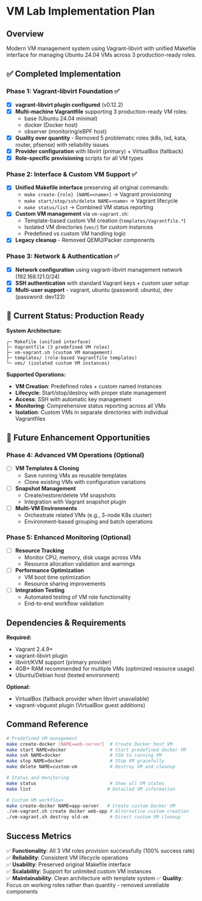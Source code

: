 # VM Lab Implementation Plan

## Overview

Modern VM management system using Vagrant-libvirt with unified Makefile interface for managing Ubuntu 24.04 VMs across 3 production-ready roles.

## ✅ Completed Implementation

### Phase 1: Vagrant-libvirt Foundation ✅

- [x] **vagrant-libvirt plugin configured** (v0.12.2)
- [x] **Multi-machine Vagrantfile** supporting 3 production-ready VM roles:
  - base (Ubuntu 24.04 minimal)
  - docker (Docker host)
  - observer (monitoring/eBPF host)
- [x] **Quality over quantity** - Removed 5 problematic roles (k8s, lxd, kata, router, pfsense) with reliability issues
- [x] **Provider configuration** with libvirt (primary) + VirtualBox (fallback)
- [x] **Role-specific provisioning** scripts for all VM types

### Phase 2: Interface & Custom VM Support ✅
- [x] **Unified Makefile interface** preserving all original commands:
  - `make create-{role} [NAME=<name>]` → Vagrant provisioning
  - `make start/stop/ssh/delete NAME=<name>` → Vagrant lifecycle
  - `make status/list` → Combined VM status reporting
- [x] **Custom VM management** via `vm-vagrant.sh`:
  - Template-based custom VM creation (`templates/Vagrantfile.*`)
  - Isolated VM directories (`vms/`) for custom instances
  - Predefined vs custom VM handling logic
- [x] **Legacy cleanup** - Removed QEMU/Packer components

### Phase 3: Network & Authentication ✅  
- [x] **Network configuration** using vagrant-libvirt management network (192.168.121.0/24)
- [x] **SSH authentication** with standard Vagrant keys + custom user setup
- [x] **Multi-user support** - vagrant, ubuntu (password: ubuntu), dev (password: dev123)

## 🎯 Current Status: Production Ready

**System Architecture:**
```
┌─ Makefile (unified interface)
├─ Vagrantfile (3 predefined VM roles)  
├─ vm-vagrant.sh (custom VM management)
├─ templates/ (role-based Vagrantfile templates)
└─ vms/ (isolated custom VM instances)
```

**Supported Operations:**
- **VM Creation**: Predefined roles + custom named instances
- **Lifecycle**: Start/stop/destroy with proper state management  
- **Access**: SSH with automatic key management
- **Monitoring**: Comprehensive status reporting across all VMs
- **Isolation**: Custom VMs in separate directories with individual Vagrantfiles

## 🔮 Future Enhancement Opportunities

### Phase 4: Advanced VM Operations (Optional)
- [ ] **VM Templates & Cloning**
  - Save running VMs as reusable templates
  - Clone existing VMs with configuration variations
- [ ] **Snapshot Management**  
  - Create/restore/delete VM snapshots
  - Integration with Vagrant snapshot plugin
- [ ] **Multi-VM Environments**
  - Orchestrate related VMs (e.g., 3-node K8s cluster)
  - Environment-based grouping and batch operations

### Phase 5: Enhanced Monitoring (Optional)
- [ ] **Resource Tracking**
  - Monitor CPU, memory, disk usage across VMs
  - Resource allocation validation and warnings
- [ ] **Performance Optimization**
  - VM boot time optimization
  - Resource sharing improvements
- [ ] **Integration Testing**
  - Automated testing of VM role functionality
  - End-to-end workflow validation

## Dependencies & Requirements

**Required:**
- Vagrant 2.4.9+
- vagrant-libvirt plugin 
- libvirt/KVM support (primary provider)
- 4GB+ RAM recommended for multiple VMs (optimized resource usage)
- Ubuntu/Debian host (tested environment)

**Optional:**
- VirtualBox (fallback provider when libvirt unavailable)
- vagrant-vbguest plugin (VirtualBox guest additions)

## Command Reference

```bash
# Predefined VM management
make create-docker [NAME=web-server]  # Create Docker host VM
make start NAME=docker                # Start predefined docker VM  
make ssh NAME=docker                  # SSH to running VM
make stop NAME=docker                 # Stop VM gracefully
make delete NAME=custom-vm            # Destroy VM and cleanup

# Status and monitoring  
make status                           # Show all VM states
make list                            # Detailed VM information

# Custom VM workflows
make create-docker NAME=app-server   # Create custom Docker VM
./vm-vagrant.sh create docker web-app # Alternative custom creation
./vm-vagrant.sh destroy old-vm        # Direct custom VM cleanup
```

## Success Metrics
✅ **Functionality**: All 3 VM roles provision successfully (100% success rate)
✅ **Reliability**: Consistent VM lifecycle operations  
✅ **Usability**: Preserved original Makefile interface  
✅ **Scalability**: Support for unlimited custom VM instances  
✅ **Maintainability**: Clean architecture with template system
✅ **Quality**: Focus on working roles rather than quantity - removed unreliable components

